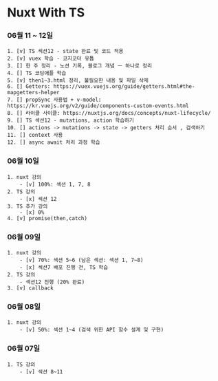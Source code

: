 # Nuxt With TS    

### 06월 11 ~ 12일 
    1. [v] TS 섹션12 - state 완료 및 코드 적용 
    2. [v] vuex 학습 - 코지코더 유튭
    3. [] 한 주 정리 - 노션 기록, 블로그 개념 ㅡ 하나로 정리
    4. [] TS 코딩애플 학습
    5. [v] then1~3.html 정리, 불필요한 내용 및 파일 삭제
    6. [] Getters: https://vuex.vuejs.org/guide/getters.html#the-mapgetters-helper 
    7. [] propSync 사용법 + v-model: https://kr.vuejs.org/v2/guide/components-custom-events.html
    8. [] 라이클 사이클: https://nuxtjs.org/docs/concepts/nuxt-lifecycle/
    9. [] TS 섹션12 - mutations, action 학습하기
    10. [] actions -> mutations -> state -> getters 처리 순서 , 검색하기
    11. [] context 사용
    12. [] async await 처리 과정 학습

### 06월 10일
    1. nuxt 강의 
        - [v] 100%: 섹션 1, 7, 8 
    2. TS 강의 
        - [x] 섹션 12
    3. TS 추가 강의 
        - [x] 0%
    4. [v] promise(then,catch)

### 06월 09일
    1. nuxt 강의
        - [v] 70%: 섹션 5~6 (남은 섹션: 섹션 1, 7~8)
        - [x] 섹션7 배포 진행 전, TS 학습
    2. TS 강의
        - 섹션12 진행 (20% 완료)
    3. [v] callback

### 06월 08일
    1. nuxt 강의  
        - [v] 50%: 섹션 1~4 (검색 위한 API 함수 설계 및 구현)

### 06월 07일
    1. TS 강의 
        - [v] 섹션 8~11
